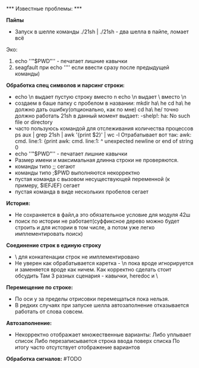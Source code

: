 *** Известные проблемы: ***

**Пайпы**
* Запуск в шелле команды ./21sh | ./21sh - два шелла в пайпе, ломает всё

Эко:
1) echo ''"$PWD"'' - печатает лишние кавычки
2) seagfault при echo '''' если ввести сразу после предыдущей команды)


**Обработка спец символов и парсинг строки:**
* echo \n выдает пустую строку вместо n
    echo \\n выдает \ вместо \n
* создаем в баше папку с пробелом в названии:
    mkdir ha\ he
    cd ha\ he должно дать ошибку(опционально, как по мне)
    cd ha\ he/ точно должно работать
    21sh в данный момент выдает:
        -shelp!: ha: No such file or directory
* часто пользуюсь командой для отслеживания количества процессов
    ps aux | grep 21sh | awk '{print $2}' | wc -l
    Отрабатывает вот так:
    awk: cmd. line:1: {print
    awk: cmd. line:1:       ^ unexpected newline or end of string
    0
* echo ''"$PWD"'' - печатает лишние кавычки
* Размер имени и максимальная длинна строки не проверяются.
* команды типо ;; сегают
* команды типо ;$PWD выполняются некорректно
* пустая команда с вызовом несуществующей переменной (к примеру, $IEFJEF) сегает
* пустая команда в виде нескольких пробелов сегает

**История:**
* Не сохраняется в файл,а это обязательное условие для модуля 42ш
* поиск по истории не работает(суффиксное дерево можно будет строить и для истории в том числе, а потом уже легко имплементировать поиск)

**Соединение строк в единую строку**
* \ для конкатенации строк не имплементировано
* Не уверен как обрабатывается каретка - \n пока вроде игнорируется и заменяется вроде как ничем. Как корректно сделать стоит обсудить
Там 3 разных сценария - кавычки, heredoc и \



**Перемещение по строке:**
* По оси у за пределы отрисовки перемещаться пока нельзя.
* В редких случаях при запуске шелла автозаполнение отказывается работать от слова совсем.

**Автозаполнение:**
* Некорректно отображает множественные варианты:
    Либо уплывает список
    Либо перезаписывается строка ввода поверх списка
По итогу часто отсутствует отображение вариантов


**Обработка сигналов:**
#TODO
